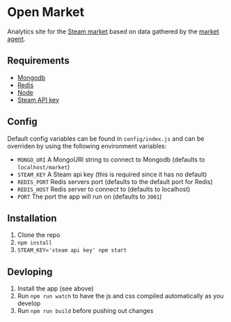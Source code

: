 Open Market
===========

Analytics site for the [Steam market](http://steamcommunity.com/market/) based on data gathered by the [market agent](https://github.com/alvinl/market-agent).

## Requirements
- [Mongodb](http://www.mongodb.org/)
- [Redis](http://redis.io/)
- [Node](http://nodejs.org/)
- [Steam API key](http://steamcommunity.com/dev)

## Config
Default config variables can be found in `config/index.js` and can be overriden by using the following environment variables:
- `MONGO_URI` A MongoURI string to connect to Mongodb (defaults to `localhost/market`)
- `STEAM_KEY` A Steam api key (this is required since it has no default)
- `REDIS_PORT` Redis servers port (defaults to the default port for Redis)
- `REDIS_HOST` Redis server to connect to (defaults to localhost)
- `PORT` The port the app will run on (defaults to `3001`)

## Installation
1. Clone the repo
2. `npm install`
3. `STEAM_KEY='steam api key' npm start`

## Devloping
1. Install the app (see above)
2. Run `npm run watch` to have the js and css compiled automatically as you develop
3. Run `npm run build` before pushing out changes
